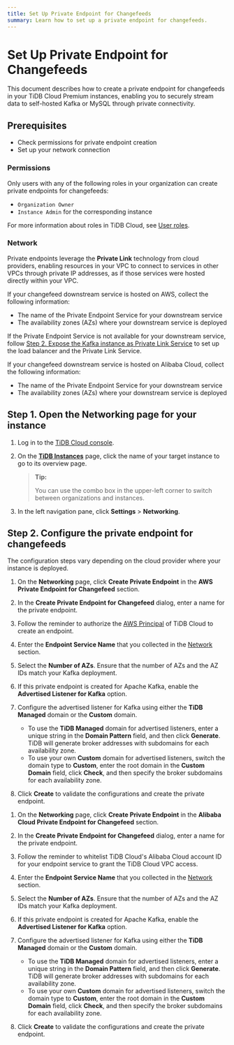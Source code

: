 ```yaml
---
title: Set Up Private Endpoint for Changefeeds
summary: Learn how to set up a private endpoint for changefeeds.
---
```


# Set Up Private Endpoint for Changefeeds

This document describes how to create a private endpoint for changefeeds in your TiDB Cloud Premium instances, enabling you to securely stream data to self-hosted Kafka or MySQL through private connectivity.

## Prerequisites

- Check permissions for private endpoint creation
- Set up your network connection

### Permissions

Only users with any of the following roles in your organization can create private endpoints for changefeeds:

- `Organization Owner`
- `Instance Admin` for the corresponding instance


For more information about roles in TiDB Cloud, see [User roles](/tidb-cloud/manage-user-access.md#user-roles).

### Network

Private endpoints leverage the **Private Link** technology from cloud providers, enabling resources in your VPC to connect to services in other VPCs through private IP addresses, as if those services were hosted directly within your VPC.

<SimpleTab>
<div label="AWS">

If your changefeed downstream service is hosted on AWS, collect the following information:

- The name of the Private Endpoint Service for your downstream service
- The availability zones (AZs) where your downstream service is deployed

If the Private Endpoint Service is not available for your downstream service, follow [Step 2. Expose the Kafka instance as Private Link Service](/tidb-cloud/setup-aws-self-hosted-kafka-private-link-service.md#step-2-expose-the-kafka-instance-as-private-link-service) to set up the load balancer and the Private Link Service.

</div>

<CustomContent language="en,zh">

<div label="Alibaba Cloud">

If your changefeed downstream service is hosted on Alibaba Cloud, collect the following information:

- The name of the Private Endpoint Service for your downstream service
- The availability zones (AZs) where your downstream service is deployed

</div>
</CustomContent>

</SimpleTab>

## Step 1. Open the Networking page for your instance

1. Log in to the [TiDB Cloud console](https://tidbcloud.com/).

2. On the [**TiDB Instances**](https://tidbcloud.com/tidbs) page, click the name of your target instance to go to its overview page.

    > **Tip:**
    >
    > You can use the combo box in the upper-left corner to switch between organizations and instances.

3. In the left navigation pane, click **Settings** > **Networking**.

## Step 2. Configure the private endpoint for changefeeds

The configuration steps vary depending on the cloud provider where your instance is deployed.

<SimpleTab>
<div label="AWS">

1. On the **Networking** page, click **Create Private Endpoint** in the **AWS Private Endpoint for Changefeed** section.
2. In the **Create Private Endpoint for Changefeed** dialog, enter a name for the private endpoint.
3. Follow the reminder to authorize the [AWS Principal](https://docs.aws.amazon.com/IAM/latest/UserGuide/reference_policies_elements_principal.html#principal-accounts) of TiDB Cloud to create an endpoint.
4. Enter the **Endpoint Service Name** that you collected in the [Network](#network) section.
5. Select the **Number of AZs**. Ensure that the number of AZs and the AZ IDs match your Kafka deployment.
6. If this private endpoint is created for Apache Kafka, enable the **Advertised Listener for Kafka** option.
7. Configure the advertised listener for Kafka using either the **TiDB Managed** domain or the **Custom** domain.

    - To use the **TiDB Managed** domain for advertised listeners, enter a unique string in the **Domain Pattern** field, and then click **Generate**. TiDB will generate broker addresses with subdomains for each availability zone.
    - To use your own **Custom** domain for advertised listeners, switch the domain type to **Custom**, enter the root domain in the **Custom Domain** field, click **Check**, and then specify the broker subdomains for each availability zone.

8. Click **Create** to validate the configurations and create the private endpoint.

</div>

<CustomContent language="en,zh">

<div label="Alibaba Cloud">

1. On the **Networking** page, click **Create Private Endpoint** in the **Alibaba Cloud Private Endpoint for Changefeed** section.
2. In the **Create Private Endpoint for Changefeed** dialog, enter a name for the private endpoint.
3. Follow the reminder to whitelist TiDB Cloud's Alibaba Cloud account ID for your endpoint service to grant the TiDB Cloud VPC access.

4. Enter the **Endpoint Service Name** that you collected in the [Network](#network) section.
5. Select the **Number of AZs**. Ensure that the number of AZs and the AZ IDs match your Kafka deployment.
6. If this private endpoint is created for Apache Kafka, enable the **Advertised Listener for Kafka** option.
7. Configure the advertised listener for Kafka using either the **TiDB Managed** domain or the **Custom** domain.

    - To use the **TiDB Managed** domain for advertised listeners, enter a unique string in the **Domain Pattern** field, and then click **Generate**. TiDB will generate broker addresses with subdomains for each availability zone.
    - To use your own **Custom** domain for advertised listeners, switch the domain type to **Custom**, enter the root domain in the **Custom Domain** field, click **Check**, and then specify the broker subdomains for each availability zone.

8. Click **Create** to validate the configurations and create the private endpoint.

</div>
</CustomContent>
</SimpleTab>
